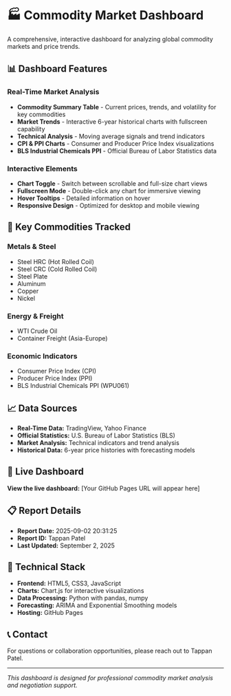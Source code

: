 # 🏭 Commodity Market Dashboard

A comprehensive, interactive dashboard for analyzing global commodity markets and price trends.

## 📊 Dashboard Features

### **Real-Time Market Analysis**
- **Commodity Summary Table** - Current prices, trends, and volatility for key commodities
- **Market Trends** - Interactive 6-year historical charts with fullscreen capability
- **Technical Analysis** - Moving average signals and trend indicators
- **CPI & PPI Charts** - Consumer and Producer Price Index visualizations
- **BLS Industrial Chemicals PPI** - Official Bureau of Labor Statistics data

### **Interactive Elements**
- **Chart Toggle** - Switch between scrollable and full-size chart views
- **Fullscreen Mode** - Double-click any chart for immersive viewing
- **Hover Tooltips** - Detailed information on hover
- **Responsive Design** - Optimized for desktop and mobile viewing

## 🎯 Key Commodities Tracked

### **Metals & Steel**
- Steel HRC (Hot Rolled Coil)
- Steel CRC (Cold Rolled Coil) 
- Steel Plate
- Aluminum
- Copper
- Nickel

### **Energy & Freight**
- WTI Crude Oil
- Container Freight (Asia-Europe)

### **Economic Indicators**
- Consumer Price Index (CPI)
- Producer Price Index (PPI)
- BLS Industrial Chemicals PPI (WPU061)

## 📈 Data Sources

- **Real-Time Data:** TradingView, Yahoo Finance
- **Official Statistics:** U.S. Bureau of Labor Statistics (BLS)
- **Market Analysis:** Technical indicators and trend analysis
- **Historical Data:** 6-year price histories with forecasting models

## 🚀 Live Dashboard

**View the live dashboard:** [Your GitHub Pages URL will appear here]

## 📋 Report Details

- **Report Date:** 2025-09-02 20:31:25
- **Report ID:** Tappan Patel
- **Last Updated:** September 2, 2025

## 🔧 Technical Stack

- **Frontend:** HTML5, CSS3, JavaScript
- **Charts:** Chart.js for interactive visualizations
- **Data Processing:** Python with pandas, numpy
- **Forecasting:** ARIMA and Exponential Smoothing models
- **Hosting:** GitHub Pages

## 📞 Contact

For questions or collaboration opportunities, please reach out to Tappan Patel.

---

*This dashboard is designed for professional commodity market analysis and negotiation support.*
